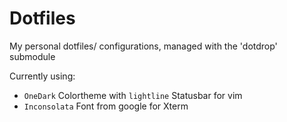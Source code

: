 Dotfiles
========

My personal dotfiles/ configurations, managed with the 'dotdrop' submodule


Currently using:
+ `OneDark` Colortheme with `lightline` Statusbar for vim
+ `Inconsolata` Font from google for Xterm
